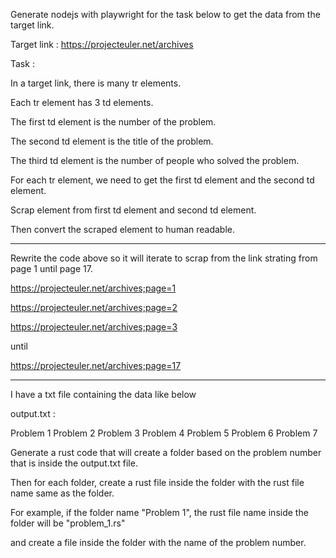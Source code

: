 Generate nodejs with playwright for the task below to get the data from the target link.



Target link : https://projecteuler.net/archives



Task :

In a target link, there is many tr elements. 

Each tr element has 3 td elements. 

The first td element is the number of the problem. 

The second td element is the title of the problem. 

The third td element is the number of people who solved the problem.



For each tr element, we need to get the first td element and the second td element. 

Scrap element from first td element and second td element. 



Then convert the scraped element to human readable. 

___

Rewrite the code above so it will iterate to scrap from the link strating from page 1 until page 17.


https://projecteuler.net/archives;page=1

https://projecteuler.net/archives;page=2

https://projecteuler.net/archives;page=3

until

https://projecteuler.net/archives;page=17

___



I have a txt file containing the data like below


output.txt :

Problem 1
Problem 2
Problem 3
Problem 4
Problem 5
Problem 6
Problem 7



Generate a rust code that will create a folder based on the problem number that is inside the output.txt file. 

Then for each folder, create a rust file inside the folder with the rust file name same as the folder.

For example, if the folder name "Problem 1", the rust file name inside the folder will be "problem_1.rs"


and create a file inside the folder with the name of the problem number.